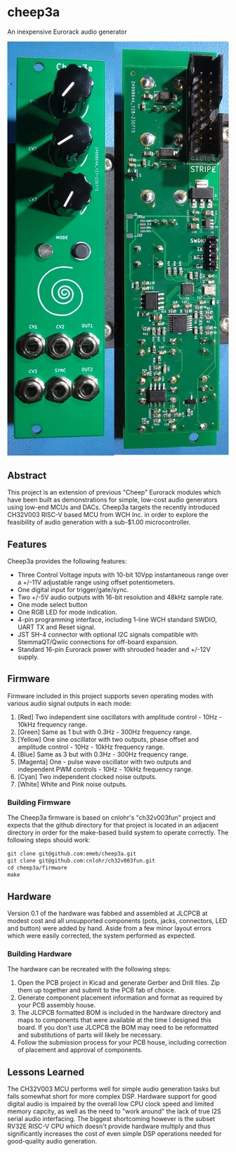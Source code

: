 # cheep3a
An inexpensive Eurorack audio generator

<img src="doc/cheep3a.jpg" width="640" />

## Abstract
This project is an extension of previous "Cheep" Eurorack modules which have been
built as demonstrations for simple, low-cost audio generators using low-end MCUs
and DACs. Cheep3a targets the recently introduced CH32V003 RISC-V based MCU from
WCH Inc. in order to explore the feasibility of audio generation with a sub-$1.00
microcontroller.

## Features
Cheep3a provides the following features:
* Three Control Voltage inputs with 10-bit 10Vpp instantaneous range over a +/-11V
adjustable range using offset potentiometers.
* One digital input for trigger/gate/sync.
* Two +/-5V audio outputs with 16-bit resolution and 48kHz sample rate.
* One mode select button
* One RGB LED for mode indication.
* 4-pin programming interface, including 1-line WCH standard SWDIO, UART TX and
Reset signal.
* JST SH-4 connector with optional I2C signals compatible with StemmaQT/Qwiic
connections for off-board expansion.
* Standard 16-pin Eurorack power with shrouded header and +/-12V supply.

## Firmware
Firmware included in this project supports seven operating modes with various
audio signal outputs in each mode:
1. [Red] Two independent sine oscillators with amplitude control - 10Hz - 10kHz
frequency range.
2. [Green] Same as 1 but with 0.3Hz - 300Hz frequency range.
3. [Yellow] One sine oscillator with two outputs, phase offset and amplitude
control - 10Hz - 10kHz frequency range.
4. [Blue] Same as 3 but with 0.3Hz - 300Hz frequency range.
5. [Magenta] One - pulse wave oscillator with two outputs and independent PWM
controls - 10Hz - 10kHz frequency range.
6. [Cyan] Two independent clocked noise outputs.
7. [White] White and Pink noise outputs.

### Building Firmware
The Cheep3a firmware is based on cnlohr's "ch32v003fun" project and expects that
the github directory for that project is located in an adjacent directory in
order for the make-based build system to operate correctly. The following
steps should work:

```
git clone git@github.com:emeb/cheep3a.git
git clone git@github.com:cnlohr/ch32v003fun.git
cd cheep3a/firmware
make
```

## Hardware
Version 0.1 of the hardware was fabbed and assembled at JLCPCB at modest cost and
all unsupported components (pots, jacks, connectors, LED and button) were added
by hand. Aside from a few minor layout errors which were easily corrected, the
system performed as expected.

### Building Hardware
The hardware can be recreated with the following steps:
1. Open the PCB project in Kicad and generate Gerber and Drill files. Zip them
up together and submit to the PCB fab of choice.
2. Generate component placement information and format as required by your
PCB assembly house.
3. The JLCPCB formatted BOM is included in the hardware directory and maps to
components that were available at the time I designed this board. If you don't
use JLCPCB the BOM may need to be reformatted and substitutions of parts will
likely be necessary.
4. Follow the submission process for your PCB house, including correction of
placement and approval of components.

## Lessons Learned
The CH32V003 MCU performs well for simple audio generation tasks but falls
somewhat short for more complex DSP. Hardware support for good digital audio is
impaired by the overall low CPU clock speed and limited memory capcity, as well
as the need to "work around" the lack of true I2S serial audio interfacing. The
biggest shortcoming however is the subset RV32E RISC-V CPU which doesn't provide
hardware multiply and thus significantly increases the cost of even simple DSP
operations needed for good-quality audio generation.

